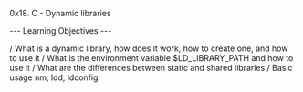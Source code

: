 0x18. C - Dynamic libraries

--- Learning Objectives ---


/ What is a dynamic library, how does it work, how to create one, and how to use it
/ What is the environment variable $LD_LIBRARY_PATH and how to use it
/ What are the differences between static and shared libraries
/ Basic usage nm, ldd, ldconfig
